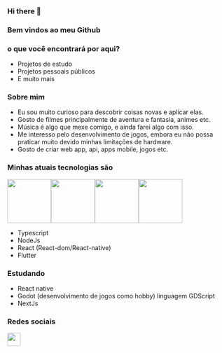 ### Hi there 👋

### Bem vindos ao meu Github

### o que você encontrará por aqui?

- Projetos de estudo
- Projetos pessoais públicos
- E muito mais

### Sobre mim

- Eu sou muito curioso para descobrir coisas novas e aplicar elas.
- Gosto de filmes principalmente de aventura e fantasia, animes etc.
- Música é algo que mexe comigo, e ainda farei algo com isso.
- Me interesso pelo desenvolvimento de jogos, embora eu não possa praticar muito devido minhas limitações de hardware.
- Gosto de criar web app, api, apps mobile, jogos etc.

### Minhas atuais tecnologias são
<div style="display:flex; flex-direction: row">
 <img src="https://user-images.githubusercontent.com/56852794/198429413-8c55b23d-f243-45db-8ba9-a9b9d0bfaeab.png" style="width: 100px"/>
 <img src="https://user-images.githubusercontent.com/56852794/198429570-7d278018-146d-4a47-8117-9ec9f2fdab94.png" style="width: 100px"/>
 <img src="https://user-images.githubusercontent.com/56852794/198432591-f573bf5f-3499-4b10-9089-12e016e18031.png" style="width: 100px"/>
 <img src="https://github.com/weldson01/weldson01/assets/56852794/f9beeb6c-34d4-4733-a953-748b67d62331.png" style="width: 100px"/>
</div>


 - Typescript
 - NodeJs
 - React (React-dom/React-native)
 - Flutter


### Estudando

- React native
- Godot (desenvolvimento de jogos como hobby) linguagem GDScript
- NextJs

### Redes sociais
<a href="https://www.linkedin.com/in/weldson-carlos/" target="blank">
<img src="https://user-images.githubusercontent.com/56852794/198436014-c7beeee0-6b85-468b-8ef8-be6924263f19.png" style="width: 30px"/>
</a>
